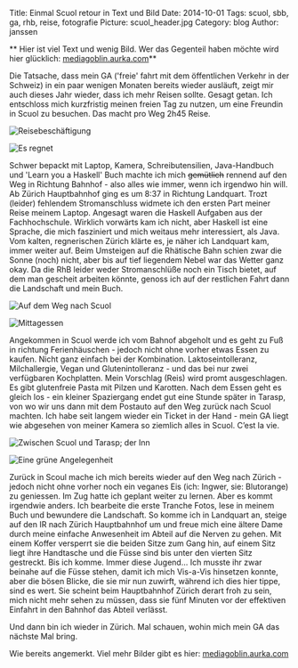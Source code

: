 Title: Einmal Scuol retour in Text und Bild 
Date: 2014-10-01
Tags: scuol, sbb, ga, rhb, reise, fotografie 
Picture: scuol_header.jpg
Category: blog
Author: janssen

** Hier ist viel Text und wenig Bild. Wer das Gegenteil haben möchte wird hier glücklich: [mediagoblin.aurka.com](http://mediagoblin.aurka.com/mediagoblin/mg.fcgi/u/janssen/collection/01-10-2014-einmal-scuol-retour/ "mediagoblin.aurka.com")**

Die Tatsache, dass mein GA ('freie' fahrt mit dem öffentlichen Verkehr in der Schweiz) in ein paar wenigen Monaten bereits wieder ausläuft, zeigt mir auch dieses Jahr wieder, dass ich mehr Reisen sollte. Gesagt getan. Ich entschloss mich kurzfristig meinen freien Tag zu nutzen, um eine Freundin in Scuol zu besuchen. Das macht pro Weg 2h45 Reise.

![Reisebeschäftigung](http://mediagoblin.aurka.com/mgoblin_media/media_entries/441/ABC7452.medium.jpg)

![Es regnet](http://mediagoblin.aurka.com/mgoblin_media/media_entries/442/ABC7453.medium.jpg)

Schwer bepackt mit Laptop, Kamera, Schreibutensilien, Java-Handbuch und 'Learn you a Haskell' Buch machte ich mich <s>gemütlich</s> rennend auf den Weg in Richtung Bahnhof - also alles wie immer, wenn ich irgendwo hin will. Ab Zürich Hauptbahnhof ging es um 8:37 in Richtung Landquart. Trozt (leider) fehlendem Stromanschluss widmete ich den ersten Part meiner Reise meinem Laptop. Angesagt waren die Haskell Aufgaben aus der Fachhochschule. Wirklich vorwärts kam ich nicht, aber Haskell ist eine Sprache, die mich fasziniert und mich weitaus mehr interessiert, als Java. Vom kalten, regnerischen Zürich klärte es, je näher ich Landquart kam, immer weiter auf. Beim Umsteigen auf die Rhätische Bahn schien zwar die Sonne (noch) nicht, aber bis auf tief liegendem Nebel war das Wetter ganz okay. Da die RhB leider weder Stromanschlüße noch ein Tisch bietet, auf dem man gescheit arbeiten könnte, genoss ich auf der restlichen Fahrt dann die Landschaft und mein Buch. 

![Auf dem Weg nach Scuol](http://mediagoblin.aurka.com/mgoblin_media/media_entries/444/ABC7467.medium.jpg)

![Mittagessen](http://mediagoblin.aurka.com/mgoblin_media/media_entries/448/ABC7480.medium.jpg)

Angekommen in Scuol werde ich vom Bahnof abgeholt und es geht zu Fuß in richtung Ferienhäuschen - jedoch nicht ohne vorher etwas Essen zu kaufen. Nicht ganz einfach bei der Kombination. Laktoseintolleranz, Milchallergie, Vegan und Glutenintolleranz - und das bei nur zwei verfügbaren Kochplatten. Mein Vorschlag (Reis) wird promt ausgeschlagen. Es gibt glutenfreie Pasta mit Pilzen und Karotten. Nach dem Essen geht es gleich los - ein kleiner Spaziergang endet gut eine Stunde später in Tarasp, von wo wir uns dann mit dem Postauto auf den Weg zurück nach Scuol machten. Ich habe seit langem wieder ein Ticket in der Hand - mein GA liegt wie abgesehen von meiner Kamera so ziemlich alles in Scuol. C’est la vie.

![Zwischen Scuol und Tarasp; der Inn](http://mediagoblin.aurka.com/mgoblin_media/media_entries/451/ABC7505.medium.jpg)

![Eine grüne Angelegenheit](http://mediagoblin.aurka.com/mgoblin_media/media_entries/452/ABC7510.medium.jpg)

Zurück in Scoul mache ich mich bereits wieder auf den Weg nach Zürich - jedoch nicht ohne vorher noch ein veganes Eis (ich: Ingwer, sie: Blutorange) zu geniessen. Im Zug hatte ich geplant weiter zu lernen. Aber es kommt irgendwie anders. Ich bearbeite die erste Tranche Fotos, lese in meinem Buch und bewundere die Landschaft. So komme ich in Landquart an, steige auf den IR nach Zürich Hauptbahnhof um und freue mich eine ältere Dame durch meine einfache Anwesenheit im Abteil auf die Nerven zu gehen. Mit einem Koffer versperrt sie die beiden Sitze zum Gang hin, auf einem Sitz liegt ihre Handtasche und die Füsse sind bis unter den vierten Sitz gestreckt. Bis ich komme. Immer diese Jugend...  Ich musste ihr zwar beinahe auf die Füsse stehen, damit ich mich Vis-a-Vis hinsetzen konnte, aber die bösen Blicke, die sie mir nun zuwirft, während ich dies hier tippe, sind es wert. Sie scheint beim Hauptbahnhof Zürich derart froh zu sein, mich nicht mehr sehen zu müssen, dass sie fünf Minuten vor der effektiven Einfahrt in den Bahnhof das Abteil verlässt.  

Und dann bin ich wieder in Zürich. Mal schauen, wohin mich mein GA das nächste Mal bring.

Wie bereits angemerkt. Viel mehr Bilder gibt es hier: [mediagoblin.aurka.com](http://mediagoblin.aurka.com/mediagoblin/mg.fcgi/u/janssen/collection/01-10-2014-einmal-scuol-retour/ "mediagoblin.aurka.com")


